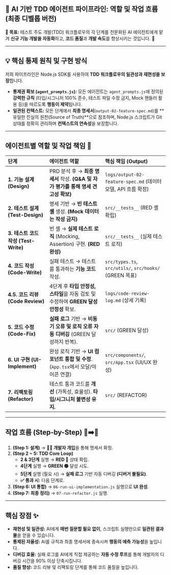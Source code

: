 ## 🚀 AI 기반 TDD 에이전트 파이프라인: 역할 및 작업 흐름 (최종 디벨롭 버전)

**🎯 목표:** 테스트 주도 개발(TDD) 워크플로우의 각 단계를 전문화된 AI 에이전트에게 맡겨 **신규 기능 개발을 자동화**하고, **코드 품질**과 **개발 속도**를 향상시키는 것입니다. 🚀

---

## 💡 핵심 통제 원칙 및 구현 방식

저희 파이프라인은 Node.js SDK를 사용하여 **TDD 워크플로우의 일관성과 재현성을 보장**합니다.

- **통제권 확보 (`agent_prompts.js`):** 모든 에이전트는 `agent_prompts.js`에 정의된 **강력한 규칙** (타입/시그니처 100% 준수, 테스트 파일 수정 금지, Mock 핸들러 활용 등)을 따르도록 **행동이 제약**됩니다.
- **일관된 컨텍스트:** 모든 단계에서 **최종 명세서**(`output-02-feature-spec.md`)를 **유일한 진실의 원천(Source of Truth)**으로 참조하며, Node.js 스크립트가 Git 상태를 정확히 관리하며 **컨텍스트의 연속성**을 보장합니다.

---

## 에이전트별 역할 및 작업 책임 🤖

| 단계                                 | 에이전트 역할                                                                                    | 핵심 책임 (Output)                                            |
| :----------------------------------- | :----------------------------------------------------------------------------------------------- | :------------------------------------------------------------ |
| **1. 기능 설계 (Design)**            | PRD 분석 후 $\rightarrow$ **최종 명세서** 작성. **(Q\&A 및 자가 평가를 통해 명세 견고성 확보)**  | `logs/output-02-feature-spec.md` (데이터 모델, API 흐름 확정) |
| **2. 테스트 설계 (Test-Design)**     | 명세 기반 $\rightarrow$ **빈 테스트 셸** 생성. **(Mock 데이터는 작성 금지)**                     | `src/__tests__` (RED 셸 확립)                                 |
| **3. 테스트 코드 작성 (Test-Write)** | 빈 셸 $\rightarrow$ **실제 테스트 로직** (Mocking, Assertion) 구현. **(RED 완성)**               | `src/__tests__` (실제 테스트 로직)                            |
| **4. 코드 작성 (Code-Write)**        | 실패 테스트 $\rightarrow$ 테스트를 통과하는 **기능 코드** 작성.                                  | `src/types.ts`, `src/utils/`, `src/hooks/` (GREEN 목표)       |
| **4.5. 코드 리뷰 (Code Review)**     | 4단계 후 **타입 안정성, 스타일**을 자동 검토 및 수정하여 **GREEN 달성 안정성** 확보.             | `logs/code-review-log.md` (상세 기록)                         |
| **5. 코드 수정 (Code-Fix)**          | **실패 로그** 기반 $\rightarrow$ **비동기 오류 및 로직 오류 자동 디버깅** (GREEN 달성까지 반복). | `src/` (GREEN 달성)                                           |
| **6. UI 구현 (UI-Implement)**        | 완성 로직 기반 $\rightarrow$ **UI 컴포넌트 통합 및 수정**. (`App.tsx`에서 모달/아이콘 연결)      | `src/components/`, `src/App.tsx` (UI/UX 완성)                 |
| **7. 리팩토링 (Refactor)**           | 테스트 통과 코드를 **개선** (가독성, 효율성). **타입/시그니처 불변성 유지.**                     | `src/` (REFACTOR)                                             |

---

## 작업 흐름 (Step-by-Step) 🚶➡️🏃

1.  **(Step 1: 설계)** $\rightarrow$ **🧑‍💻 개발자 개입**을 통해 명세서 확정.
2.  **(Step 2 ~ 5: TDD Core Loop)**
    - **2 & 3단계** 실행 $\rightarrow$ **RED 🔴** 상태 확립.
    - **4단계** 실행 $\rightarrow$ **GREEN 🟢** 달성 시도.
    - **5단계** 실행 (필요 시) $\rightarrow$ **실패 로그** 기반 자동 디버깅 **(디버거 불필요)**.
    - **✅ 통과 시:** 다음 단계로.
3.  **(Step 6: UI 통합)** $\rightarrow$ `06-run-ui-implementation.js` 실행으로 **UI 완성**.
4.  **(Step 7: 최종 정리)** $\rightarrow$ `07-run-refactor.js` 실행.

---

## 핵심 장점 ✨

- **재현성 및 일관성:** AI에게 **매번 질문할 필요 없이**, 스크립트 실행만으로 **일관된 결과물**을 얻을 수 있습니다.
- **통제된 자율성:** AI를 규칙과 최종 명세서에 종속시켜 **행동의 예측 가능성**을 높입니다.
- **디버깅 효율:** 실패 로그를 AI에게 직접 제공하는 **자동 수정 루프**를 통해 개발자의 디버깅 시간을 90% 이상 단축시킵니다.
- **품질 향상:** 코드 리뷰 및 리팩토링 단계를 통해 코드 품질을 높입니다.
